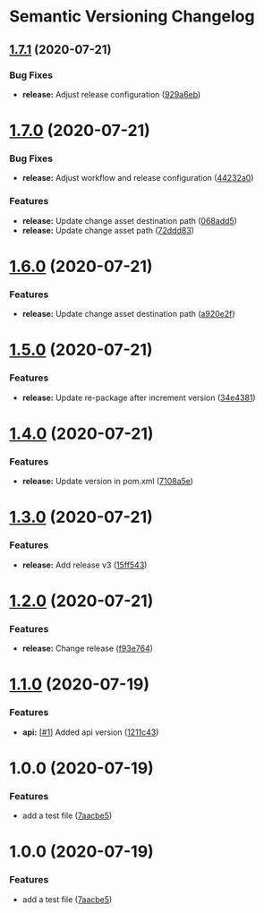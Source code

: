 # Semantic Versioning Changelog

## [1.7.1](https://github.com/embesozzi/java-semantic-release/compare/v1.7.0...v1.7.1) (2020-07-21)


### Bug Fixes

* **release:** Adjust release configuration ([929a6eb](https://github.com/embesozzi/java-semantic-release/commit/929a6eb3b5f32e639a01201f55702fc4b6a8fdb6))

# [1.7.0](https://github.com/embesozzi/java-semantic-release/compare/v1.6.0...v1.7.0) (2020-07-21)


### Bug Fixes

* **release:** Adjust workflow and release configuration ([44232a0](https://github.com/embesozzi/java-semantic-release/commit/44232a0b088904dce56f01969c975d9da7e90771))


### Features

* **release:** Update change asset destination path ([068add5](https://github.com/embesozzi/java-semantic-release/commit/068add5e9fc19dc3aff434fc658da12ab99c4905))
* **release:** Update change asset path ([72ddd83](https://github.com/embesozzi/java-semantic-release/commit/72ddd83ab6f0ad67bb45971ec96bec5220ae2384))

# [1.6.0](https://github.com/embesozzi/java-semantic-release/compare/v1.5.0...v1.6.0) (2020-07-21)


### Features

* **release:** Update change asset destination path ([a920e2f](https://github.com/embesozzi/java-semantic-release/commit/a920e2fa2d431ba946b9552f39a260422d2224bc))

# [1.5.0](https://github.com/embesozzi/java-semantic-release/compare/v1.4.0...v1.5.0) (2020-07-21)


### Features

* **release:** Update re-package after increment version ([34e4381](https://github.com/embesozzi/java-semantic-release/commit/34e4381d06cae83cd4d7f869451a0732225d258c))

# [1.4.0](https://github.com/embesozzi/java-semantic-release/compare/v1.3.0...v1.4.0) (2020-07-21)


### Features

* **release:** Update version in pom.xml ([7108a5e](https://github.com/embesozzi/java-semantic-release/commit/7108a5e5a01bd270c2c4d76019e3747d6d6c97cf))

# [1.3.0](https://github.com/embesozzi/java-semantic-release/compare/v1.2.0...v1.3.0) (2020-07-21)


### Features

* **release:** Add release v3 ([15ff543](https://github.com/embesozzi/java-semantic-release/commit/15ff543e7ac432fc0c24fa3575174b94cb88fcd9))

# [1.2.0](https://github.com/embesozzi/java-semantic-release/compare/v1.1.0...v1.2.0) (2020-07-21)


### Features

* **release:** Change release ([f93e764](https://github.com/embesozzi/java-semantic-release/commit/f93e764b0936b36ec125d13616c9251f148e8aff))

# [1.1.0](https://github.com/embesozzi/java-semantic-release/compare/v1.0.0...v1.1.0) (2020-07-19)


### Features

* **api:** [[#1](https://github.com/embesozzi/java-semantic-release/issues/1)] Added api version ([1211c43](https://github.com/embesozzi/java-semantic-release/commit/1211c437450292804595e8d4248a740e60de0ce8))

# 1.0.0 (2020-07-19)


### Features

* add a test file ([7aacbe5](https://github.com/embesozzi/java-semantic-release/commit/7aacbe540eaa11548dd44b80b34e51786954bfeb))

# 1.0.0 (2020-07-19)


### Features

* add a test file ([7aacbe5](https://github.com/embesozzi/java-semantic-release/commit/7aacbe540eaa11548dd44b80b34e51786954bfeb))
